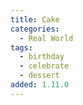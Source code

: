 ```yaml
---
title: Cake
categories:
  - Real World
tags:
  - birthday
  - celebrate
  - dessert
added: 1.11.0
---
```

